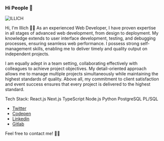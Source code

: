 ### Hi People 👋

![ILLICH](https://user-images.githubusercontent.com/49048159/88420834-7ee60580-cdb5-11ea-9cc5-05c62162b923.png)

Hi, I'm Illich 👋🏻 As an experienced Web Developer, I have proven expertise in all stages of advanced web development, from design to deployment. My knowledge extends to user interface development, testing, and debugging processes, ensuring seamless web performance. I possess strong self-management skills, enabling me to deliver timely and quality output on independent projects.

 I am equally adept in a team setting, collaborating effectively with colleagues to achieve project objectives. My detail-oriented approach allows me to manage multiple projects simultaneously while maintaining the highest standards of quality. Above all, my commitment to client satisfaction and event success ensures that every project is delivered to the highest standard.

Tech Stack:
React.js
Next.js
TypeScript
Node.js
Python
PostgreSQL
PL/SQL
- [Twitter](https://www.twitter.com/illichr)
- [Codepen](https://www.codepen.io/illich570)
- [Linkedin](https://www.linkedin.com/in/illich-rada)
- [Gitlab](https://gitlab.com/illich570)

Feel free to contact me! 👋🏻
